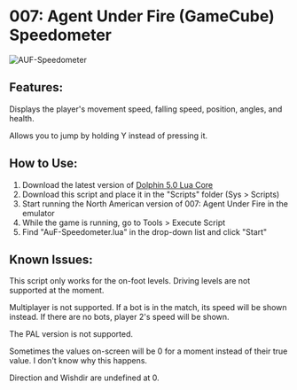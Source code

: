 # 007: Agent Under Fire (GameCube) Speedometer
![AUF-Speedometer](https://github.com/FitterSpace/AUF-Speedometer/assets/22065181/1ae89159-0164-4df0-89b3-db3fa21175e8)

## Features:

Displays the player's movement speed, falling speed, position, angles, and health.

Allows you to jump by holding Y instead of pressing it.

## How to Use:

1) Download the latest version of [Dolphin 5.0 Lua Core](https://github.com/SwareJonge/Dolphin-Lua-Core)
2) Download this script and place it in the "Scripts" folder (Sys > Scripts)
3) Start running the North American version of 007: Agent Under Fire in the emulator
4) While the game is running, go to Tools > Execute Script
5) Find "AuF-Speedometer.lua" in the drop-down list and click "Start"

## Known Issues:

This script only works for the on-foot levels. Driving levels are not supported at the moment.

Multiplayer is not supported. If a bot is in the match, its speed will be shown instead. If there are no bots, player 2's speed will be shown.

The PAL version is not supported.

Sometimes the values on-screen will be 0 for a moment instead of their true value. I don't know why this happens.

Direction and Wishdir are undefined at 0.

